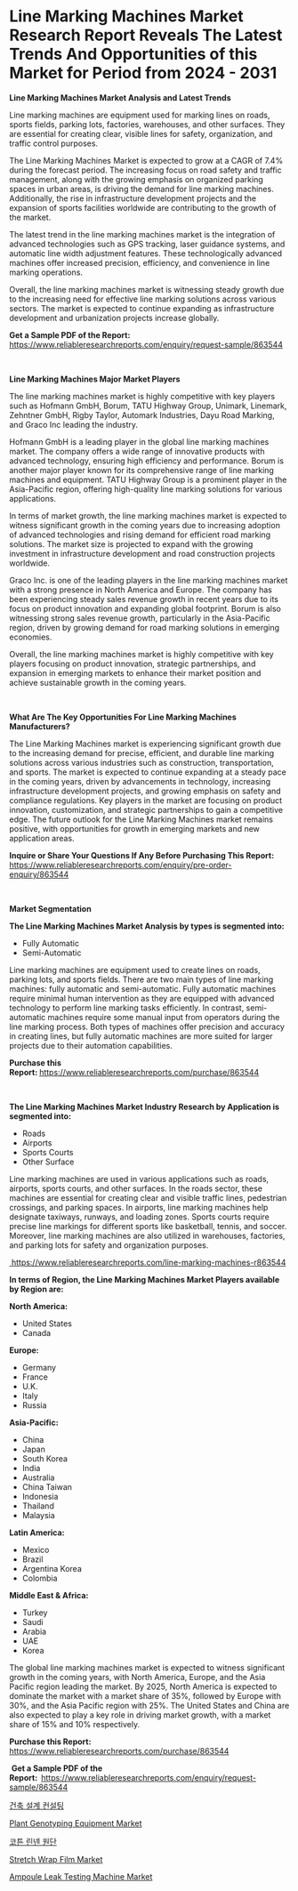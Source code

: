 <p><h1>Line Marking Machines Market Research Report Reveals The Latest Trends And Opportunities of this Market for Period from 2024 - 2031</h1></p><p><strong>Line Marking Machines Market Analysis and Latest Trends</strong></p>
<p><p>Line marking machines are equipment used for marking lines on roads, sports fields, parking lots, factories, warehouses, and other surfaces. They are essential for creating clear, visible lines for safety, organization, and traffic control purposes.</p><p>The Line Marking Machines Market is expected to grow at a CAGR of 7.4% during the forecast period. The increasing focus on road safety and traffic management, along with the growing emphasis on organized parking spaces in urban areas, is driving the demand for line marking machines. Additionally, the rise in infrastructure development projects and the expansion of sports facilities worldwide are contributing to the growth of the market.</p><p>The latest trend in the line marking machines market is the integration of advanced technologies such as GPS tracking, laser guidance systems, and automatic line width adjustment features. These technologically advanced machines offer increased precision, efficiency, and convenience in line marking operations.</p><p>Overall, the line marking machines market is witnessing steady growth due to the increasing need for effective line marking solutions across various sectors. The market is expected to continue expanding as infrastructure development and urbanization projects increase globally.</p></p>
<p><strong>Get a Sample PDF of the Report:&nbsp;</strong> <a href="https://www.reliableresearchreports.com/enquiry/request-sample/863544">https://www.reliableresearchreports.com/enquiry/request-sample/863544</a></p>
<p>&nbsp;</p>
<p><strong>Line Marking Machines Major Market Players</strong></p>
<p><p>The line marking machines market is highly competitive with key players such as Hofmann GmbH, Borum, TATU Highway Group, Unimark, Linemark, Zehntner GmbH, Rigby Taylor, Automark Industries, Dayu Road Marking, and Graco Inc leading the industry. </p><p>Hofmann GmbH is a leading player in the global line marking machines market. The company offers a wide range of innovative products with advanced technology, ensuring high efficiency and performance. Borum is another major player known for its comprehensive range of line marking machines and equipment. TATU Highway Group is a prominent player in the Asia-Pacific region, offering high-quality line marking solutions for various applications.</p><p>In terms of market growth, the line marking machines market is expected to witness significant growth in the coming years due to increasing adoption of advanced technologies and rising demand for efficient road marking solutions. The market size is projected to expand with the growing investment in infrastructure development and road construction projects worldwide.</p><p>Graco Inc. is one of the leading players in the line marking machines market with a strong presence in North America and Europe. The company has been experiencing steady sales revenue growth in recent years due to its focus on product innovation and expanding global footprint. Borum is also witnessing strong sales revenue growth, particularly in the Asia-Pacific region, driven by growing demand for road marking solutions in emerging economies.</p><p>Overall, the line marking machines market is highly competitive with key players focusing on product innovation, strategic partnerships, and expansion in emerging markets to enhance their market position and achieve sustainable growth in the coming years.</p></p>
<p>&nbsp;</p>
<p><strong>What Are The Key Opportunities For Line Marking Machines Manufacturers?</strong></p>
<p><p>The Line Marking Machines market is experiencing significant growth due to the increasing demand for precise, efficient, and durable line marking solutions across various industries such as construction, transportation, and sports. The market is expected to continue expanding at a steady pace in the coming years, driven by advancements in technology, increasing infrastructure development projects, and growing emphasis on safety and compliance regulations. Key players in the market are focusing on product innovation, customization, and strategic partnerships to gain a competitive edge. The future outlook for the Line Marking Machines market remains positive, with opportunities for growth in emerging markets and new application areas.</p></p>
<p><strong>Inquire or Share Your Questions If Any Before Purchasing This Report:</strong> <a href="https://www.reliableresearchreports.com/enquiry/pre-order-enquiry/863544">https://www.reliableresearchreports.com/enquiry/pre-order-enquiry/863544</a></p>
<p>&nbsp;</p>
<p><strong>Market Segmentation</strong></p>
<p><strong>The Line Marking Machines Market Analysis by types is segmented into:</strong></p>
<p><ul><li>Fully Automatic</li><li>Semi-Automatic</li></ul></p>
<p><p>Line marking machines are equipment used to create lines on roads, parking lots, and sports fields. There are two main types of line marking machines: fully automatic and semi-automatic. Fully automatic machines require minimal human intervention as they are equipped with advanced technology to perform line marking tasks efficiently. In contrast, semi-automatic machines require some manual input from operators during the line marking process. Both types of machines offer precision and accuracy in creating lines, but fully automatic machines are more suited for larger projects due to their automation capabilities.</p></p>
<p><strong>Purchase this Report:&nbsp;</strong><a href="https://www.reliableresearchreports.com/purchase/863544">https://www.reliableresearchreports.com/purchase/863544</a></p>
<p>&nbsp;</p>
<p><strong>The Line Marking Machines Market Industry Research by Application is segmented into:</strong></p>
<p><ul><li>Roads</li><li>Airports</li><li>Sports Courts</li><li>Other Surface</li></ul></p>
<p><p>Line marking machines are used in various applications such as roads, airports, sports courts, and other surfaces. In the roads sector, these machines are essential for creating clear and visible traffic lines, pedestrian crossings, and parking spaces. In airports, line marking machines help designate taxiways, runways, and loading zones. Sports courts require precise line markings for different sports like basketball, tennis, and soccer. Moreover, line marking machines are also utilized in warehouses, factories, and parking lots for safety and organization purposes.</p></p>
<p><a href="https://www.reliableresearchreports.com/line-marking-machines-r863544">&nbsp;https://www.reliableresearchreports.com/line-marking-machines-r863544</a></p>
<p><strong>In terms of Region, the Line Marking Machines Market Players available by Region are:</strong></p>
<p>
    <p> <strong> North America: </strong>
        <ul>
            <li>United States</li>
            <li>Canada</li>
        </ul>
        </p> 
    <p> <strong> Europe: </strong>
        <ul>
            <li>Germany</li>
            <li>France</li>
            <li>U.K.</li>
            <li>Italy</li>
            <li>Russia</li>
        </ul>
        </p> 
    <p> <strong> Asia-Pacific: </strong>
        <ul>
            <li>China</li>
            <li>Japan</li>
            <li>South Korea</li>
            <li>India</li>
            <li>Australia</li>
            <li>China Taiwan</li>
            <li>Indonesia</li>
            <li>Thailand</li>
            <li>Malaysia</li>
        </ul>
        </p> 
    <p> <strong> Latin America: </strong>
        <ul>
            <li>Mexico</li>
            <li>Brazil</li>
            <li>Argentina Korea</li>
            <li>Colombia</li>
        </ul>
        </p> 
    <p> <strong> Middle East & Africa: </strong>
        <ul>
            <li>Turkey</li>
            <li>Saudi</li>
            <li>Arabia</li>
            <li>UAE</li>
            <li>Korea</li>
        </ul>
    </p>
    </p>
<p><p>The global line marking machines market is expected to witness significant growth in the coming years, with North America, Europe, and the Asia Pacific region leading the market. By 2025, North America is expected to dominate the market with a market share of 35%, followed by Europe with 30%, and the Asia Pacific region with 25%. The United States and China are also expected to play a key role in driving market growth, with a market share of 15% and 10% respectively.</p></p>
<p><strong>Purchase this Report: </strong><a href="https://www.reliableresearchreports.com/purchase/863544">https://www.reliableresearchreports.com/purchase/863544</a></p>
<p>&nbsp;<strong>Get a Sample PDF of the Report:&nbsp;&nbsp;</strong><a href="https://www.reliableresearchreports.com/enquiry/request-sample/863544">https://www.reliableresearchreports.com/enquiry/request-sample/863544</a></p>
<p><strong></strong></p>
<p><p><a href="https://medium.com/@sophieinleeds/%EA%B1%B4%EC%B6%95-%EC%84%A4%EA%B3%84-%EC%BB%A8%EC%84%A4%ED%8C%85-%EC%8B%9C%EC%9E%A5%EC%9D%80-%EC%8B%9C%EC%9E%A5-%EC%A0%90%EC%9C%A0%EC%9C%A8-%EC%8B%9C%EC%9E%A5-%EB%8F%99%ED%96%A5-%EB%B0%8F-%EC%8B%9C%EC%9E%A5-%EC%84%B1%EC%9E%A5%EC%97%90-%EB%8C%80%ED%95%9C-%EC%A0%95%EB%B3%B4%EB%A5%BC-%EC%A0%9C%EA%B3%B5%ED%95%A9%EB%8B%88%EB%8B%A4-a5ce9583a4ee">건축 설계 컨설팅</a></p><p><a href="https://github.com/gamblestampleyjenny50m5sl6/Market-Research-Report-List-2/blob/main/plant-genotyping-equipment-market.md">Plant Genotyping Equipment Market</a></p><p><a href="https://github.com/darrellockm3ytan895656/Market-Research-Report-List-1/blob/main/458591730281.md">코튼 린넨 원단</a></p><p><a href="https://issuu.com/reportprime-2/docs/stretch-wrap-film-market-size-2030.pptx">Stretch Wrap Film Market</a></p><p><a href="https://github.com/wwwkeltoum/Market-Research-Report-List-2/blob/main/ampoule-leak-testing-machine-market.md">Ampoule Leak Testing Machine Market</a></p></p>